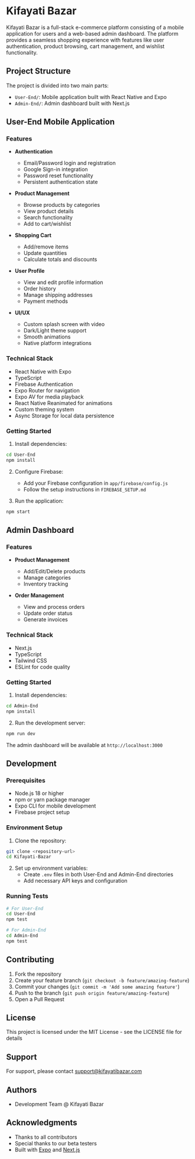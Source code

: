 # Kifayati Bazar

Kifayati Bazar is a full-stack e-commerce platform consisting of a mobile application for users and a web-based admin dashboard. The platform provides a seamless shopping experience with features like user authentication, product browsing, cart management, and wishlist functionality.

## Project Structure

The project is divided into two main parts:

- `User-End/`: Mobile application built with React Native and Expo
- `Admin-End/`: Admin dashboard built with Next.js

## User-End Mobile Application

### Features

- **Authentication**

  - Email/Password login and registration
  - Google Sign-in integration
  - Password reset functionality
  - Persistent authentication state

- **Product Management**

  - Browse products by categories
  - View product details
  - Search functionality
  - Add to cart/wishlist

- **Shopping Cart**

  - Add/remove items
  - Update quantities
  - Calculate totals and discounts

- **User Profile**

  - View and edit profile information
  - Order history
  - Manage shipping addresses
  - Payment methods

- **UI/UX**
  - Custom splash screen with video
  - Dark/Light theme support
  - Smooth animations
  - Native platform integrations

### Technical Stack

- React Native with Expo
- TypeScript
- Firebase Authentication
- Expo Router for navigation
- Expo AV for media playback
- React Native Reanimated for animations
- Custom theming system
- Async Storage for local data persistence

### Getting Started

1. Install dependencies:

```bash
cd User-End
npm install
```

2. Configure Firebase:

   - Add your Firebase configuration in `app/firebase/config.js`
   - Follow the setup instructions in `FIREBASE_SETUP.md`

3. Run the application:

```bash
npm start
```

## Admin Dashboard

### Features

- **Product Management**

  - Add/Edit/Delete products
  - Manage categories
  - Inventory tracking

- **Order Management**
  - View and process orders
  - Update order status
  - Generate invoices

### Technical Stack

- Next.js
- TypeScript
- Tailwind CSS
- ESLint for code quality

### Getting Started

1. Install dependencies:

```bash
cd Admin-End
npm install
```

2. Run the development server:

```bash
npm run dev
```

The admin dashboard will be available at `http://localhost:3000`

## Development

### Prerequisites

- Node.js 18 or higher
- npm or yarn package manager
- Expo CLI for mobile development
- Firebase project setup

### Environment Setup

1. Clone the repository:

```bash
git clone <repository-url>
cd Kifayati-Bazar
```

2. Set up environment variables:
   - Create `.env` files in both User-End and Admin-End directories
   - Add necessary API keys and configuration

### Running Tests

```bash
# For User-End
cd User-End
npm test

# For Admin-End
cd Admin-End
npm test
```

## Contributing

1. Fork the repository
2. Create your feature branch (`git checkout -b feature/amazing-feature`)
3. Commit your changes (`git commit -m 'Add some amazing feature'`)
4. Push to the branch (`git push origin feature/amazing-feature`)
5. Open a Pull Request

## License

This project is licensed under the MIT License - see the LICENSE file for details

## Support

For support, please contact [support@kifayatibazar.com](mailto:support@kifayatibazar.com)

## Authors

- Development Team @ Kifayati Bazar

## Acknowledgments

- Thanks to all contributors
- Special thanks to our beta testers
- Built with [Expo](https://expo.dev) and [Next.js](https://nextjs.org)
